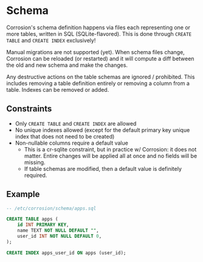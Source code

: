 # Schema

Corrosion's schema definition happens via files each representing one or more tables, written in SQL (SQLite-flavored). This is done through `CREATE TABLE` and `CREATE INDEX` exclusively!

Manual migrations are not supported (yet). When schema files change, Corrosion can be reloaded (or restarted) and it will compute a diff between the old and new schema and make the changes.

Any destructive actions on the table schemas are ignored / prohibited. This includes removing a table definition entirely or removing a column from a table. Indexes can be removed or added.

## Constraints

- Only `CREATE TABLE` and `CREATE INDEX` are allowed
- No unique indexes allowed (except for the default primary key unique index that does not need to be created)
- Non-nullable columns require a default value
  - This is a cr-sqlite constraint, but in practice w/ Corrosion: it does not matter. Entire changes will be applied all at once and no fields will be missing.
  - If table schemas are modified, then a default value is definitely required.

## Example

```sql
-- /etc/corrosion/schema/apps.sql

CREATE TABLE apps (
    id INT PRIMARY KEY,
    name TEXT NOT NULL DEFAULT "",
    user_id INT NOT NULL DEFAULT 0,
);

CREATE INDEX apps_user_id ON apps (user_id);
```